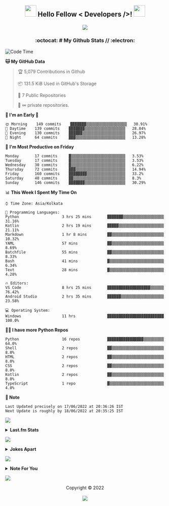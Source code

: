 <h2 align='center'>
  <img
    src="https://media2.giphy.com/media/QssGEmpkyEOhBCb7e1/giphy.gif?cid=ecf05e47a0n14BexZMoP1gqvSbLZSfYigjUvfcXkroScK00bl&rid=giphy.gif"
   height="36px" width="36px"> Hello Fellow < Developers />! <img
      src="https://raw.githubusercontent.com/MartinHeinz/MartinHeinz/master/wave.gif" height="36px" width="36px">
    <br>
    <p align="center"> <img
        src="https://readme-typing-svg.herokuapp.com?font=Ubuntu&color=%230778F7&center=true&vCenter=true&width=500&height=30&lines=I+am+Aditya+Prasad+S;Thanks+for+checking+out+my+profile...;I+am+a+Computer+Student...+Just+16+y.o...;Has+Interests+in+Programming...;Love+To+Learn+New+Things..." />
    </p>
</h2>

<h3 align='center'> :octocat: # My Github Stats // :electron:  </h3>


  <!--START_SECTION:waka-->
![Code Time](http://img.shields.io/badge/Code%20Time%20since%2022/1/2022-376%20hrs%2035%20mins-blue?logo=wakatime)

**🐱 My GitHub Data** 

> 🏆 5,079 Contributions in Github
 > 
> 📦 131.5 KiB Used in GitHub's Storage
 > 
> 📜 7 Public Repositories 
 > 
> 🔑 ∞ private repositories.

**🥰 I'm an Early 🐤** 

```text
🌞 Morning    149 commits    ▓▓▓▓▓▓▓▒▒▒▒▒▒▒▒▒▒▒▒▒▒▒▒▒▒   30.91% 
🌆 Daytime    139 commits    ▓▓▓▓▓▓▓▒▒▒▒▒▒▒▒▒▒▒▒▒▒▒▒▒▒   28.84% 
🌃 Evening    130 commits    ▓▓▓▓▓▓▒▒▒▒▒▒▒▒▒▒▒▒▒▒▒▒▒▒▒   26.97% 
🌙 Night      64 commits     ▓▓▓▒▒▒▒▒▒▒▒▒▒▒▒▒▒▒▒▒▒▒▒▒▒   13.28%
```
📅 **I'm Most Productive on Friday** 

```text
Monday       17 commits     ▓▒▒▒▒▒▒▒▒▒▒▒▒▒▒▒▒▒▒▒▒▒▒▒▒   3.53% 
Tuesday      17 commits     ▓▒▒▒▒▒▒▒▒▒▒▒▒▒▒▒▒▒▒▒▒▒▒▒▒   3.53% 
Wednesday    30 commits     ▓▒▒▒▒▒▒▒▒▒▒▒▒▒▒▒▒▒▒▒▒▒▒▒▒   6.22% 
Thursday     72 commits     ▓▓▓▒▒▒▒▒▒▒▒▒▒▒▒▒▒▒▒▒▒▒▒▒▒   14.94% 
Friday       160 commits    ▓▓▓▓▓▓▓▓▒▒▒▒▒▒▒▒▒▒▒▒▒▒▒▒▒   33.2% 
Saturday     40 commits     ▓▓▒▒▒▒▒▒▒▒▒▒▒▒▒▒▒▒▒▒▒▒▒▒▒   8.3% 
Sunday       146 commits    ▓▓▓▓▓▓▓▒▒▒▒▒▒▒▒▒▒▒▒▒▒▒▒▒▒   30.29%
```


📊 **This Week I Spent My Time On** 

```text
⌚︎ Time Zone: Asia/Kolkata

💬 Programming Languages: 
Python                   3 hrs 25 mins       ▓▓▓▓▓▓▓▒▒▒▒▒▒▒▒▒▒▒▒▒▒▒▒▒▒   31.16% 
Kotlin                   2 hrs 19 mins       ▓▓▓▓▓▒▒▒▒▒▒▒▒▒▒▒▒▒▒▒▒▒▒▒▒   21.11% 
Markdown                 1 hr 8 mins         ▓▓▒▒▒▒▒▒▒▒▒▒▒▒▒▒▒▒▒▒▒▒▒▒▒   10.32% 
YAML                     57 mins             ▓▓▒▒▒▒▒▒▒▒▒▒▒▒▒▒▒▒▒▒▒▒▒▒▒   8.69% 
Batchfile                55 mins             ▓▓▒▒▒▒▒▒▒▒▒▒▒▒▒▒▒▒▒▒▒▒▒▒▒   8.33% 
Bash                     41 mins             ▓▒▒▒▒▒▒▒▒▒▒▒▒▒▒▒▒▒▒▒▒▒▒▒▒   6.34% 
Text                     28 mins             ▓▒▒▒▒▒▒▒▒▒▒▒▒▒▒▒▒▒▒▒▒▒▒▒▒   4.28%

🔥 Editors: 
VS Code                  8 hrs 25 mins       ▓▓▓▓▓▓▓▓▓▓▓▓▓▓▓▓▓▓▓▒▒▒▒▒▒   76.42% 
Android Studio           2 hrs 35 mins       ▓▓▓▓▓▓▒▒▒▒▒▒▒▒▒▒▒▒▒▒▒▒▒▒▒   23.58%

💻 Operating System: 
Windows                  11 hrs              ▓▓▓▓▓▓▓▓▓▓▓▓▓▓▓▓▓▓▓▓▓▓▓▓▓   100.0%
```

**🧑‍💻 I have more Python Repos** 

```text
Python                   16 repos            ▓▓▓▓▓▓▓▓▓▓▓▓▓▓▓▓▒▒▒▒▒▒▒▒▒   64.0% 
Shell                    2 repos             ▓▓▒▒▒▒▒▒▒▒▒▒▒▒▒▒▒▒▒▒▒▒▒▒▒   8.0% 
HTML                     2 repos             ▓▓▒▒▒▒▒▒▒▒▒▒▒▒▒▒▒▒▒▒▒▒▒▒▒   8.0% 
CSS                      2 repos             ▓▓▒▒▒▒▒▒▒▒▒▒▒▒▒▒▒▒▒▒▒▒▒▒▒   8.0% 
Kotlin                   2 repos             ▓▓▒▒▒▒▒▒▒▒▒▒▒▒▒▒▒▒▒▒▒▒▒▒▒   8.0% 
TypeScript               1 repo              ▓▒▒▒▒▒▒▒▒▒▒▒▒▒▒▒▒▒▒▒▒▒▒▒▒   4.0%
```



**📝 Note**

```
Last Updated precisely on 17/06/2022 at 20:36:26 IST
Next Update is roughly by 18/06/2022 at 20:35:25 IST
```

<!--END_SECTION:waka-->



<a href="https://da.gd/aditya"> <img
    src="https://user-images.githubusercontent.com/73097560/115834477-dbab4500-a447-11eb-908a-139a6edaec5c.gif"> </a>

<details>
  <summary><b>Last.fm Stats</b></summary>
  <br>
  <p align="center">
    <a href="https://da.gd/aditya">
      <img width="100%" src="https://lastfm-recently-played.vercel.app/api?user=adityaprasad502&width=600&count=2" />
    </a>
  </p>
</details>


<a href="https://da.gd/aditya"> <img
    src="https://user-images.githubusercontent.com/73097560/115834477-dbab4500-a447-11eb-908a-139a6edaec5c.gif"> </a>

<details>
  <summary><b>Jokes Apart</b></summary>
  <br>
  <p align="center">
    <a width="100%" href="https://da.gd/aditya"> <img src="https://readme-jokes.vercel.app/api?theme=tokyonight" /> </a>
  </p>
</details>

<a href="https://da.gd/aditya"> <img
    src="https://user-images.githubusercontent.com/73097560/115834477-dbab4500-a447-11eb-908a-139a6edaec5c.gif"> </a>


<details>
  <summary><b>Note For You</b></summary>
  <br>
  <p align="center">
    <i>This github stats only includes the activity by me on my github account and wakatime installed IDE/editor in my laptop and doesn't include time/stats spend in other places of similar activites.</i>
  </p>
</details>


<a href="https://da.gd/aditya"> <img
    src="https://user-images.githubusercontent.com/73097560/115834477-dbab4500-a447-11eb-908a-139a6edaec5c.gif"> </a>

<p align="center">
  Copyright © 2022 <br> <br>
  <a href=https://da.gd/aditya><img src="https://da.gd/count" /></a>
</p>
</h2>
